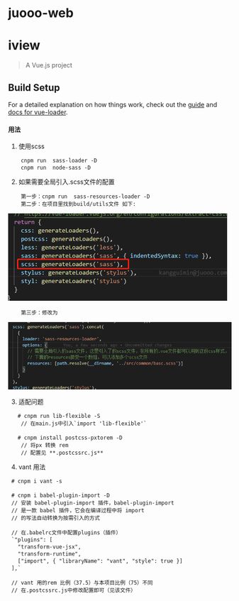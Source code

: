 # juooo-web
# iview
> A Vue.js project

## Build Setup

For a detailed explanation on how things work, check out the [guide](http://vuejs-templates.github.io/webpack/) and [docs for vue-loader](http://vuejs.github.io/vue-loader).

#### 用法
1. 使用scss
```
    cnpm run  sass-loader -D
    cnpm run  node-sass -D
```
2. 如果需要全局引入.scss文件的配置
```
    第一步：cnpm run  sass-resources-loader -D
    第二步：在项目里找到build/utils文件 如下:
```
![utils](./src/assets/企业微信截图_15620506734616.png "区块链")
```
    第三步：修改为
```
![utils](./src/assets/企业微信截图_15620508842180.png "区块链")

3. 适配问题
```
   # cnpm run lib-flexible -S 
    // 在main.js中引入`import 'lib-flexible'`
    
   # cnpm install postcss-pxtorem -D 
    // 将px 转换 rem 
    // 配置见 **.postcssrc.js**
```
4. vant 用法
 ```
  # cnpm i vant -s 
  
  # cnpm i babel-plugin-import -D 
  // 安装 babel-plugin-import 插件，babel-plugin-import
  // 是一款 babel 插件，它会在编译过程中将 import
  // 的写法自动转换为按需引入的方式
    
  // 在.babelrc文件中配置plugins（插件）
  `"plugins": [
    "transform-vue-jsx", 
    "transform-runtime",
    ["import", { "libraryName": "vant", "style": true }]
  ],`
  
  // vant 用的rem 比例（37.5）与本项目比例（75）不同
  // 在.postcssrc.js中修改配置即可（见该文件）
  
 ```
